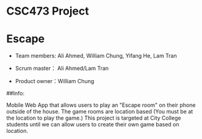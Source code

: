 # CSC473 Project
# Escape

* Team members: Ali Ahmed, William Chung, Yifang He, Lam Tran

* Scrum master： Ali Ahmed/Lam Tran

* Product owner：William Chung

##Info:

Mobile Web App that allows users to play an "Escape room" on their phone outside of the house. The game rooms are location based (You must be at the location to play the game.) This project is targeted at City College students until we can allow users to create their own game based on location.
